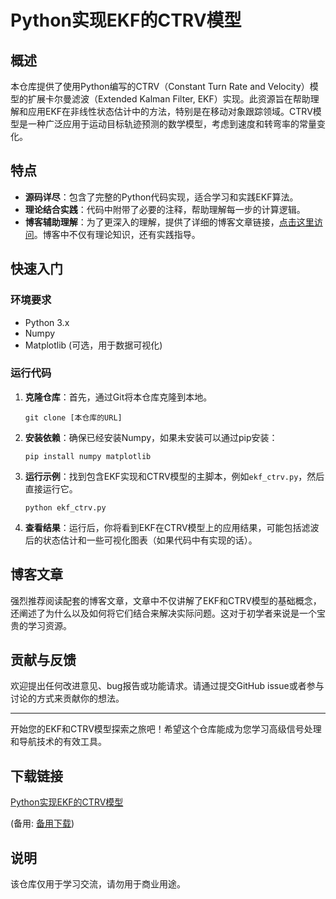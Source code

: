 # Python实现EKF的CTRV模型

## 概述

本仓库提供了使用Python编写的CTRV（Constant Turn Rate and Velocity）模型的扩展卡尔曼滤波（Extended Kalman Filter, EKF）实现。此资源旨在帮助理解和应用EKF在非线性状态估计中的方法，特别是在移动对象跟踪领域。CTRV模型是一种广泛应用于运动目标轨迹预测的数学模型，考虑到速度和转弯率的常量变化。

## 特点

- **源码详尽**：包含了完整的Python代码实现，适合学习和实践EKF算法。
- **理论结合实践**：代码中附带了必要的注释，帮助理解每一步的计算逻辑。
- **博客辅助理解**：为了更深入的理解，提供了详细的博客文章链接，[点击这里访问](https://blog.csdn.net/O_MMMM_O/article/details/106078679)。博客中不仅有理论知识，还有实践指导。
  
## 快速入门

### 环境要求

- Python 3.x
- Numpy
- Matplotlib (可选，用于数据可视化)

### 运行代码

1. **克隆仓库**：首先，通过Git将本仓库克隆到本地。
   ```
   git clone [本仓库的URL]
   ```

2. **安装依赖**：确保已经安装Numpy，如果未安装可以通过pip安装：
   ```
   pip install numpy matplotlib
   ```

3. **运行示例**：找到包含EKF实现和CTRV模型的主脚本，例如`ekf_ctrv.py`，然后直接运行它。
   ```
   python ekf_ctrv.py
   ```

4. **查看结果**：运行后，你将看到EKF在CTRV模型上的应用结果，可能包括滤波后的状态估计和一些可视化图表（如果代码中有实现的话）。

## 博客文章

强烈推荐阅读配套的博客文章，文章中不仅讲解了EKF和CTRV模型的基础概念，还阐述了为什么以及如何将它们结合来解决实际问题。这对于初学者来说是一个宝贵的学习资源。

## 贡献与反馈

欢迎提出任何改进意见、bug报告或功能请求。请通过提交GitHub issue或者参与讨论的方式来贡献你的想法。

---

开始您的EKF和CTRV模型探索之旅吧！希望这个仓库能成为您学习高级信号处理和导航技术的有效工具。

## 下载链接
[Python实现EKF的CTRV模型](https://pan.quark.cn/s/60303ed21b63) 

(备用: [备用下载](https://pan.baidu.com/s/1HaG8Rn06Pzjc7yUYN-u_lg?pwd=1234))

## 说明

该仓库仅用于学习交流，请勿用于商业用途。
